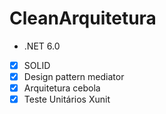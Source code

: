 # CleanArquitetura
* .NET 6.0
- [x] SOLID
- [x] Design pattern mediator
- [x] Arquitetura cebola
- [x] Teste Unitários Xunit

